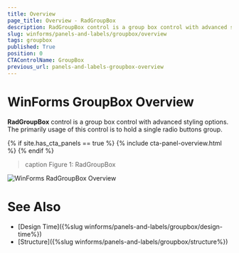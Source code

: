 ```yaml
---
title: Overview
page_title: Overview - RadGroupBox
description: RadGroupBox control is a group box control with advanced styling options. The primarily usage of this control is to hold a single radio buttons group.
slug: winforms/panels-and-labels/groupbox/overview
tags: groupbox
published: True
position: 0
CTAControlName: GroupBox
previous_url: panels-and-labels-groupbox-overview
---
```


# WinForms GroupBox Overview

__RadGroupBox__ control is a group box control with advanced styling options. The primarily usage of this control is to hold a single radio buttons group.

{% if site.has_cta_panels == true %}
{% include cta-panel-overview.html %}
{% endif %}

>caption Figure 1: RadGroupBox
>
![WinForms RadGroupBox Overview](images/panels-and-labels-groupbox-overview001.png)

# See Also

* [Design Time]({%slug winforms/panels-and-labels/groupbox/design-time%})
* [Structure]({%slug winforms/panels-and-labels/groupbox/structure%})
